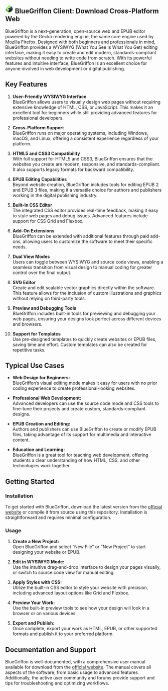 ## <img width="26px" src="unnamed.png" alt="Sonarr"></img> BlueGriffon Client: Download Cross-Platform Web

BlueGriffon is a next-generation, open-source web and EPUB editor powered by the Gecko rendering engine, the same core engine used by Mozilla Firefox. Designed with both beginners and professionals in mind, BlueGriffon provides a WYSIWYG (What You See Is What You Get) editing interface, making it easy to create and edit modern, standards-compliant websites without needing to write code from scratch. With its powerful features and intuitive interface, BlueGriffon is an excellent choice for anyone involved in web development or digital publishing.

## Key Features

1. **User-Friendly WYSIWYG Interface**  
    BlueGriffon allows users to visually design web pages without requiring extensive knowledge of HTML, CSS, or JavaScript. This makes it an excellent tool for beginners while still providing advanced features for professional developers.
    
2. **Cross-Platform Support**  
    BlueGriffon runs on major operating systems, including Windows, macOS, and Linux, offering a consistent experience regardless of your platform.
    
3. **HTML5 and CSS3 Compatibility**  
    With full support for HTML5 and CSS3, BlueGriffon ensures that the websites you create are modern, responsive, and standards-compliant. It also supports legacy formats for backward compatibility.
    
4. **EPUB Editing Capabilities**  
    Beyond website creation, BlueGriffon includes tools for editing EPUB 2 and EPUB 3 files, making it a versatile choice for authors and publishers working in the digital publishing industry.
    
5. **Built-In CSS Editor**  
    The integrated CSS editor provides real-time feedback, making it easy to style web pages and debug issues. Advanced features include support for CSS Grid and Flexbox.
    
6. **Add-On Extensions**  
    BlueGriffon can be extended with additional features through paid add-ons, allowing users to customize the software to meet their specific needs.
    
7. **Dual View Modes**  
    Users can toggle between WYSIWYG and source code views, enabling a seamless transition from visual design to manual coding for greater control over the final output.
    
8. **SVG Editor**  
    Create and edit scalable vector graphics directly within the software. This feature allows for the inclusion of custom illustrations and graphics without relying on third-party tools.
    
9. **Preview and Debugging Tools**  
    BlueGriffon includes built-in tools for previewing and debugging your web pages, ensuring your designs look perfect across different devices and browsers.
    
10. **Support for Templates**  
    Use pre-designed templates to quickly create websites or EPUB files, saving time and effort. Custom templates can also be created for repetitive tasks.
    

## Typical Use Cases

- **Web Design for Beginners:**  
    BlueGriffon’s visual editing mode makes it easy for users with no prior coding experience to create professional-looking websites.
    
- **Professional Web Development:**  
    Advanced developers can use the source code mode and CSS tools to fine-tune their projects and create custom, standards-compliant designs.
    
- **EPUB Creation and Editing:**  
    Authors and publishers can use BlueGriffon to create or modify EPUB files, taking advantage of its support for multimedia and interactive content.
    
- **Education and Learning:**  
    BlueGriffon is a great tool for teaching web development, offering students a clear understanding of how HTML, CSS, and other technologies work together.
    

## Getting Started

### Installation

To get started with BlueGriffon, download the latest version from the [official website](https://bluegriffon.org) or compile it from source using this repository. Installation is straightforward and requires minimal configuration.

### Usage

1. **Create a New Project:**  
    Open BlueGriffon and select “New File” or “New Project” to start designing your website or EPUB.
    
2. **Edit in WYSIWYG Mode:**  
    Use the intuitive drag-and-drop interface to design your pages visually, or switch to source code view for manual editing.
    
3. **Apply Styles with CSS:**  
    Utilize the built-in CSS editor to style your website with precision, including advanced layout options like Grid and Flexbox.
    
4. **Preview Your Work:**  
    Use the built-in preview tools to see how your design will look in a browser or on various devices.
    
5. **Export and Publish:**  
    Once complete, export your work as HTML, EPUB, or other supported formats and publish it to your preferred platform.
    

## Documentation and Support

BlueGriffon is well-documented, with a comprehensive user manual available for download from the [official website](https://bluegriffon.org). The manual covers all aspects of the software, from basic usage to advanced features. Additionally, the active user community and forums provide support and tips for troubleshooting and optimizing workflows.
